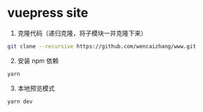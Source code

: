 # vuepress site

1. 克隆代码（递归克隆，将子模块一并克隆下来）
```bash
git clone --recursive https://github.com/wencaizhang/www.git
```

2. 安装 npm 依赖

```bash
yarn
```

3. 本地预览模式

```bash
yarn dev
```